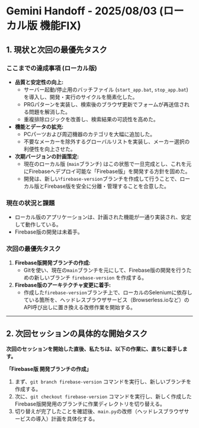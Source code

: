 # Gemini Handoff - 2025/08/03 (ローカル版 機能FIX)

## 1. 現状と次回の最優先タスク

### ここまでの達成事項 (ローカル版)
*   **品質と安定性の向上:**
    *   サーバー起動/停止用のバッチファイル (`start_app.bat`, `stop_app.bat`) を導入し、開発・実行のサイクルを簡素化した。
    *   PRGパターンを実装し、検索後のブラウザ更新でフォームが再送信される問題を解消した。
    *   重複排除ロジックを改善し、検索結果の可読性を高めた。
*   **機能とデータの拡充:**
    *   PCパーツおよび周辺機器のカテゴリを大幅に追加した。
    *   不要なメーカーを除外するグローバルリストを実装し、メーカー選択の利便性を向上させた。
*   **次期バージョンの計画策定:**
    *   現在のローカル版 (`main`ブランチ) はこの状態で一旦完成とし、これを元にFirebaseへデプロイ可能な「Firebase版」を開発する方針を固めた。
    *   開発は、新しい`firebase-version`ブランチを作成して行うことで、ローカル版とFirebase版を安全に分離・管理することを合意した。

### 現在の状況と課題
*   ローカル版のアプリケーションは、計画された機能が一通り実装され、安定して動作している。
*   Firebase版の開発は未着手。

### 次回の最優先タスク
1.  **Firebase版開発ブランチの作成:**
    *   Gitを使い、現在の`main`ブランチを元にして、Firebase版の開発を行うための新しいブランチ `firebase-version` を作成する。
2.  **Firebase版のアーキテクチャ変更に着手:**
    *   作成した`firebase-version`ブランチ上で、ローカルのSeleniumに依存している箇所を、ヘッドレスブラウザサービス（Browserless.ioなど）のAPI呼び出しに置き換える改修作業を開始する。

---

## 2. 次回セッションの具体的な開始タスク

**次回のセッションを開始した直後、私たちは、以下の作業に、直ちに着手します。**

**「Firebase版 開発ブランチの作成」**

1.  まず、`git branch firebase-version` コマンドを実行し、新しいブランチを作成する。
2.  次に、`git checkout firebase-version` コマンドを実行し、新しく作成したFirebase版開発用のブランチに作業ディレクトリを切り替える。
3.  切り替えが完了したことを確認後、`main.py`の改修（ヘッドレスブラウザサービスの導入）計画を具体化する。
